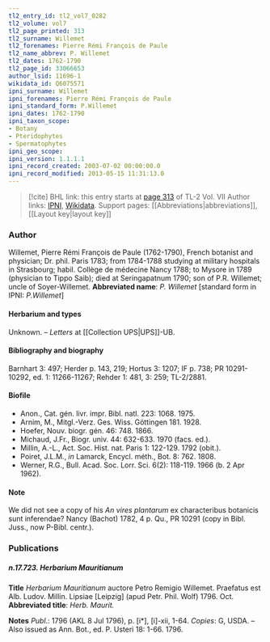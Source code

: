 ```yaml
---
tl2_entry_id: tl2_vol7_0282
tl2_volume: vol7
tl2_page_printed: 313
tl2_surname: Willemet
tl2_forenames: Pierre Rémi François de Paule
tl2_name_abbrev: P. Willemet
tl2_dates: 1762-1790
tl2_page_id: 33066653
author_lsid: 11696-1
wikidata_id: Q6075571
ipni_surname: Willemet
ipni_forenames: Pierre Rémi François de Paule
ipni_standard_form: P.Willemet
ipni_dates: 1762-1790
ipni_taxon_scope: 
- Botany
- Pteridophytes
- Spermatophytes
ipni_geo_scope: 
ipni_version: 1.1.1.1
ipni_record_created: 2003-07-02 00:00:00.0
ipni_record_modified: 2013-05-15 11:31:13.0
---
```


> [!cite] BHL link: this entry starts at [page 313](https://www.biodiversitylibrary.org/page/33066653) of TL-2 Vol. VII
> Author links: [IPNI](https://www.ipni.org/a/11696-1), [Wikidata](https://www.wikidata.org/wiki/Q6075571). Support pages: [[Abbreviations|abbreviations]], [[Layout key|layout key]]

### Author

Willemet, Pierre Rémi François de Paule (1762-1790), French botanist and physician; Dr. phil. Paris 1783; from 1784-1788 studying at military hospitals in Strasbourg; habil. Collège de médecine Nancy 1788; to Mysore in 1789 (physician to Tippo Saib); died at Seringapatnum 1790; son of P.R. Willemet; uncle of Soyer-Willemet. 
**Abbreviated name**: *P. Willemet* \[standard form in IPNI: *P.Willemet*\]

#### Herbarium and types

Unknown. – *Letters* at [[Collection UPS|UPS]]-UB.

#### Bibliography and biography

Barnhart 3: 497; Herder p. 143, 219; Hortus 3: 1207; IF p. 738; PR 10291-10292, ed. 1: 11266-11267; Rehder 1: 481, 3: 259; TL-2/2881.

#### Biofile

- Anon., Cat. gén. livr. impr. Bibl. natl. 223: 1068. 1975.
- Arnim, M., Mitgl.-Verz. Ges. Wiss. Göttingen 181. 1928.
- Hoefer, Nouv. biogr. gén. 46: 748. 1866.
- Michaud, J.Fr., Biogr. univ. 44: 632-633. 1970 (facs. ed.).
- Millin, A.-L., Act. Soc. Hist. nat. Paris 1: 122-129. 1792 (obit.).
- Poiret, J.L.M., *in* Lamarck, Encycl. méth., Bot. 8: 762. 1808.
- Werner, R.G., Bull. Acad. Soc. Lorr. Sci. 6(2): 118-119. 1966 (b. 2 Apr 1962).

#### Note

We did not see a copy of his *An vires plantarum* ex characteribus botanicis sunt inferendae? Nancy (Bachot) 1782, 4 p. Qu., PR 10291 (copy in Bibl. Juss., now P-Bibl. centr.).

### Publications

##### n.17.723. Herbarium Mauritianum

**Title**
*Herbarium Mauritianum* auctore Petro Remigio Willemet. Praefatus est Alb. Ludov. Millin. Lipsiae \[Leipzig\] (apud Petr. Phil. Wolf) 1796. Oct.
**Abbreviated title**: *Herb. Maurit.*

**Notes**
*Publ*.: 1796 (AKL 8 Jul 1796), p. \[i\*\], \[i\]-xii, 1-64. *Copies*: G, USDA. – Also issued as Ann. Bot., ed. P. Usteri 18: 1-66. 1796.

